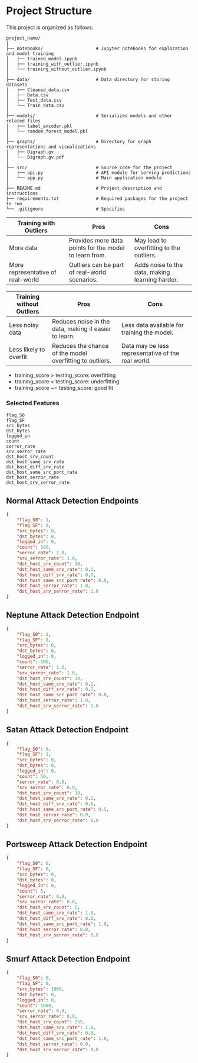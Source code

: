 # Project Structure

This project is organized as follows:

```plaintext
project_name/
│
├── notebooks/                    # Jupyter notebooks for exploration and model training
│   ├── trained_model.ipynb
│   ├── training_with_outlier.ipynb
│   └── training_without_outlier.ipynb
│
├── data/                         # Data directory for storing datasets
│   ├── Cleaned_data.csv
│   ├── Data.csv
│   ├── Test_data.csv
│   └── Train_data.csv
│
├── models/                       # Serialized models and other related files
│   ├── label_encoder.pkl
│   └── random_forest_model.pkl
│
├── graphs/                       # Directory for graph representations and visualizations
│   ├── Digraph.gv
│   └── Digraph.gv.pdf
│
├── src/                          # Source code for the project
│   ├── api.py                    # API module for serving predictions
│   └── app.py                    # Main application module
│
├── README.md                     # Project description and instructions
├── requirements.txt              # Required packages for the project to run
└── .gitignore                    # Specifies 
```

| Training with Outliers            | Pros                                                        | Cons                                               |
|-----------------------------------|-------------------------------------------------------------|----------------------------------------------------|
| More data                         | Provides more data points for the model to learn from.       | May lead to overfitting to the outliers.           |
| More representative of real-world | Outliers can be part of real-world scenarios.                | Adds noise to the data, making learning harder.    |

| Training without Outliers         | Pros                                                        | Cons                                               |
|-----------------------------------|-------------------------------------------------------------|----------------------------------------------------|
| Less noisy data                   | Reduces noise in the data, making it easier to learn.        | Less data available for training the model.        |
| Less likely to overfit            | Reduces the chance of the model overfitting to outliers.     | Data may be less representative of the real world. |


- training_score > testing_score: overfitting
- training_score < testing_score: underfitting
- training_score ~= testing_score: good fit


### Selected Features
```
flag_S0
flag_SF
src_bytes
dst_bytes
logged_in
count
serror_rate
srv_serror_rate
dst_host_srv_count
dst_host_same_srv_rate
dst_host_diff_srv_rate
dst_host_same_src_port_rate
dst_host_serror_rate
dst_host_srv_serror_rate
```


## Normal Attack Detection Endpoints
```json
{
    "flag_S0": 1,
    "flag_SF": 0,
    "src_bytes": 0,
    "dst_bytes": 0,
    "logged_in": 0,
    "count": 100,
    "serror_rate": 1.0,
    "srv_serror_rate": 1.0,
    "dst_host_srv_count": 10,
    "dst_host_same_srv_rate": 0.1,
    "dst_host_diff_srv_rate": 0.7,
    "dst_host_same_src_port_rate": 0.0,
    "dst_host_serror_rate": 1.0,
    "dst_host_srv_serror_rate": 1.0
}
```

## Neptune Attack Detection Endpoint
```json
{
    "flag_S0": 1,
    "flag_SF": 0,
    "src_bytes": 0,
    "dst_bytes": 0,
    "logged_in": 0,
    "count": 100,
    "serror_rate": 1.0,
    "srv_serror_rate": 1.0,
    "dst_host_srv_count": 10,
    "dst_host_same_srv_rate": 0.1,
    "dst_host_diff_srv_rate": 0.7,
    "dst_host_same_src_port_rate": 0.0,
    "dst_host_serror_rate": 1.0,
    "dst_host_srv_serror_rate": 1.0
}
```


## Satan Attack Detection Endpoint
```json
{
    "flag_S0": 0,
    "flag_SF": 1,
    "src_bytes": 0,
    "dst_bytes": 0,
    "logged_in": 0,
    "count": 50,
    "serror_rate": 0.0,
    "srv_serror_rate": 0.0,
    "dst_host_srv_count": 10,
    "dst_host_same_srv_rate": 0.1,
    "dst_host_diff_srv_rate": 0.6,
    "dst_host_same_src_port_rate": 0.5,
    "dst_host_serror_rate": 0.0,
    "dst_host_srv_serror_rate": 0.0
}
```

## Portsweep Attack Detection Endpoint

```json
{
    "flag_S0": 0,
    "flag_SF": 0,
    "src_bytes": 0,
    "dst_bytes": 0,
    "logged_in": 0,
    "count": 5,
    "serror_rate": 0.0,
    "srv_serror_rate": 0.0,
    "dst_host_srv_count": 5,
    "dst_host_same_srv_rate": 1.0,
    "dst_host_diff_srv_rate": 0.0,
    "dst_host_same_src_port_rate": 1.0,
    "dst_host_serror_rate": 0.0,
    "dst_host_srv_serror_rate": 0.0
}
```


## Smurf Attack Detection Endpoint

```json
{
    "flag_S0": 0,
    "flag_SF": 0,
    "src_bytes": 1000,
    "dst_bytes": 0,
    "logged_in": 0,
    "count": 1000,
    "serror_rate": 0.0,
    "srv_serror_rate": 0.0,
    "dst_host_srv_count": 255,
    "dst_host_same_srv_rate": 1.0,
    "dst_host_diff_srv_rate": 0.0,
    "dst_host_same_src_port_rate": 1.0,
    "dst_host_serror_rate": 0.0,
    "dst_host_srv_serror_rate": 0.0
}
```